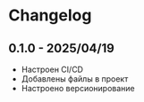 # Changelog

## 0.1.0 - 2025/04/19
* Настроен CI/CD
* Добавлены файлы в проект
* Настроено версионирование
